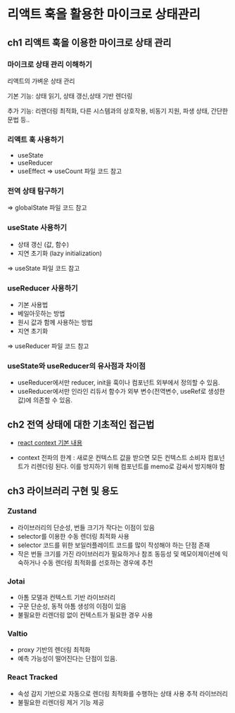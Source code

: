 # 리액트 훅을 활용한 마이크로 상태관리

## ch1 리액트 훅을 이용한 마이크로 상태 관리

### 마이크로 상태 관리 이해하기

리액트의 가벼운 상태 관리

기본 기능: 상태 읽기, 상태 갱신,상태 기반 렌더링

추가 기능: 리렌더링 최적화, 다른 시스템과의 상호작용, 비동기 지원, 파생 상태, 간단한 문법 등..

### 리액트 훅 사용하기

- useState
- useReducer
- useEffect
  => useCount 파일 코드 참고

### 전역 상태 탐구하기

=> globalState 파일 코드 참고

### useState 사용하기

- 상태 갱신 (값, 함수)
- 지연 초기화 (lazy initialization)

=> useState 파일 코드 참고

### useReducer 사용하기

- 기본 사용법
- 베일아웃하는 방법
- 원시 값과 함께 사용하는 방법
- 지연 초기화

=> useReducer 파일 코드 참고

### useState와 useReducer의 유사점과 차이점

- useReducer에서만 reducer, init을 훅이나 컴포넌트 외부에서 정의할 수 있음.
- useReducer에서만 인라인 리듀서 함수가 외부 변수(전역변수, useRef로 생성한 값)에 의존할 수 있음.

## ch2 전역 상태에 대한 기초적인 접근법

- [react context 기본 내용](https://ko.legacy.reactjs.org/docs/context.html)

- context 전파의 한계
  : 새로운 컨텍스트 값을 받으면 모든 컨텍스트 소비자 컴포넌트가 리렌더링 된다.
  이를 방지하기 위해 컴포넌트를 memo로 감싸서 방지해야 함

## ch3 라이브러리 구현 및 용도

### Zustand

- 라이브러리의 단순성, 번들 크기가 작다는 이점이 있음
- selector를 이용한 수동 렌더링 최적화 사용
- selector 코드를 위한 보일러플레이트 코드를 많이 작성해야 하는 단점 존재
- 작은 번들 크기를 가진 라이브러리가 필요하거나 참조 동등성 및 메모이제이션에 익숙하거나 수동 렌더링 최적화를 선호하는 경우에 추천

### Jotai

- 아톰 모델과 컨텍스트 기반 라이브러리
- 구문 단순성, 동적 아톰 생성의 이점이 있음
- 불필요한 리렌더링 없이 컨텍스트가 필요한 경우 사용

### Valtio

- proxy 기반의 렌더링 최적화
- 예측 가능성이 떨어진다는 단점이 있음.

### React Tracked

- 속성 감지 기반으로 자동으로 렌더링 최적화를 수행하는 상태 사용 추적 라이브러리
- 불필요한 리렌더링 제거 기능 제공
